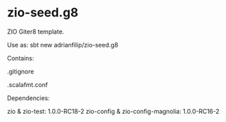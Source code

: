 # zio-seed.g8
ZIO Giter8 template.

Use as: sbt new adrianfilip/zio-seed.g8 

Contains:

.gitignore

.scalafmt.conf

Dependencies:

zio & zio-test: 1.0.0-RC18-2
zio-config & zio-config-magnolia: 1.0.0-RC16-2


